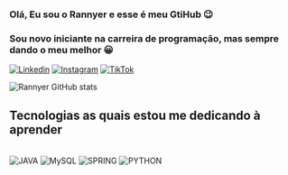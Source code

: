 
### Olá, Eu sou o Rannyer e esse é meu GtiHub 😉
### Sou novo iniciante na carreira de programação, mas sempre dando o meu melhor 😀
[![Linkedin](https://img.shields.io/badge/LinkedIn-0077B5?style=for-the-badge&logo=linkedin&logoColor=white)](https://www.linkedin.com/in/rannyer-augusto-0281b12b7/)
[![Instagram](https://img.shields.io/badge/Instagram-E4405F?style=for-the-badge&logo=instagram&logoColor=white)](https://www.instagram.com/rannyer.exe/)
[![TikTok](https://img.shields.io/badge/TikTok-000000?style=for-the-badge&logo=tiktok&logoColor=white)](https://www.tiktok.com/@rannyeraugusto?lang=pt-BR)

![Rannyer GitHub stats](https://github-readme-stats.vercel.app/api?username=RannyerAugusto&show_icons=true&theme=radical)

## Tecnologias as quais estou me dedicando à aprender

<div style="display: inline_block"><br/>
    <img alt="JAVA" src="https://img.shields.io/badge/Java-ED8B00?style=for-the-badge&logo=openjdk&logoColor=white">
    <img alt="MySQL" src="https://img.shields.io/badge/MySQL-00000F?style=for-the-badge&logo=mysql&logoColor=white">
    <img alt="SPRING" src="https://img.shields.io/badge/Spring-6DB33F?style=for-the-badge&logo=spring&logoColor=white">
    <img alt="PYTHON" src="https://img.shields.io/badge/Python-3776AB?style=for-the-badge&logo=python&logoColor=white">
    
</div>
